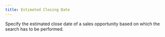```yaml
---
title: Estimated Closing Date
---
```



Specify the estimated close date of a sales opportunity based on which the search has to be performed.
